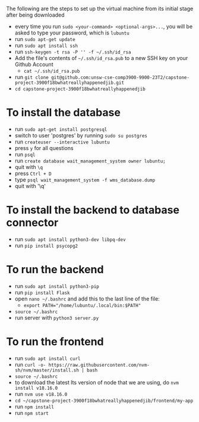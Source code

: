 The following are the steps to set up the virtual machine from its initial stage after being downloaded
- every time you run `sudo <your-command> <optional-args>...`, you will be asked to type your password, which is `lubuntu`
- run `sudo apt-get update`
- run `sudo apt install ssh`
- run `ssh-keygen -t rsa -P '' -f ~/.ssh/id_rsa`
- Add the file's contents of `~/.ssh/id_rsa.pub` to a new SSH key on your Github Account
    - `cat ~/.ssh/id_rsa.pub`
- run `git clone git@github.com:unsw-cse-comp3900-9900-23T2/capstone-project-3900f18bwhatreallyhappenedjib.git`
- `cd capstone-project-3900f18bwhatreallyhappenedjib`

# To install the database

- run `sudo apt-get install postgresql`
- switch to user 'postgres' by running `sudo su postgres`
- run `createuser --interactive lubuntu`
- press `y` for all questions
- run `psql`
- run `create database wait_management_system owner lubuntu;`
- quit with `\q`
- press `Ctrl + D`
- type `psql wait_management_system -f wms_database.dump`
- quit with '\q'

# To install the backend to database connector

- run `sudo apt install python3-dev libpq-dev`
- run `pip install psycopg2`

# To run the backend

- run `sudo apt install python3-pip`
- run `pip install Flask`
- open `nano ~/.bashrc` and add this to the last line of the file:
    - `export PATH="/home/lubuntu/.local/bin:$PATH"`
- `source ~/.bashrc`
- run server with `python3 server.py`

# To run the frontend

- run `sudo apt install curl`
- run `curl -o- https://raw.githubusercontent.com/nvm-sh/nvm/master/install.sh | bash`
- `source ~/.bashrc`
- to download the latest lts version of node that we are using, do `nvm install v18.16.0`
- run `nvm use v18.16.0`
- `cd ~/capstone-project-3900f18bwhatreallyhappenedjib/frontend/my-app`
- run `npm install`
- run `npm start`
